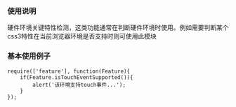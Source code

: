 ### 使用说明

硬件环境关键特性检测，这类功能通常在判断硬件环境时使用。例如需要判断某个css3特性在当前浏览器环境是否支持时则可使用此模块

### 基本使用例子

	require(['feature'], function(Feature){
		if(Feature.isTouchEventSupported()){
			alert('该环境支持touch事件...');
		}
	});
